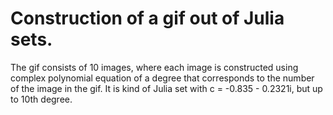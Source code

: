 # Construction of a gif out of Julia sets. 

The gif consists of 10 images, where each image is constructed using complex polynomial equation of a degree that corresponds to the number of the image in the gif. It is kind of Julia set with c = -0.835 - 0.2321i, but up to 10th degree.
